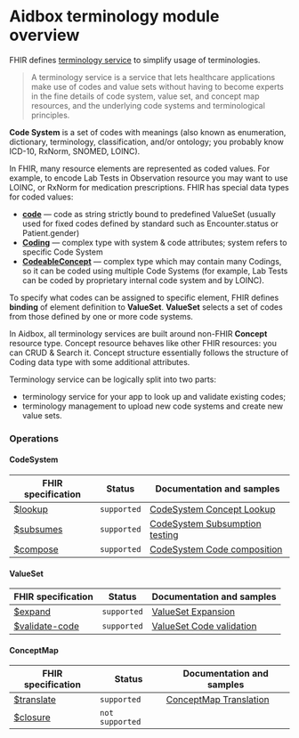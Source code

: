 # Aidbox terminology module overview

FHIR defines [terminology service](https://www.hl7.org/fhir/terminology-service.html#4.6) to simplify usage of terminologies.

> A terminology service is a service that lets healthcare applications make use of codes and value sets without having to become experts in the fine details of code system, value set, and concept map resources, and the underlying code systems and terminological principles.&#x20;

**Code System** is a set of codes with meanings (also known as enumeration, dictionary, terminology, classification, and/or ontology; you probably know ICD-10, RxNorm, SNOMED, LOINC).

In FHIR, many resource elements are represented as coded values. For example, to encode Lab Tests in Observation resource you may want to use LOINC, or RxNorm for medication prescriptions. FHIR has special data types for coded values:

* [**code**](https://www.hl7.org/fhir/datatypes.html#code) — code as string strictly bound to predefined ValueSet (usually used for fixed codes defined by standard such as Encounter.status or Patient.gender)
* [**Coding**](https://www.hl7.org/fhir/datatypes.html#Coding) — complex type with system & code attributes; system refers to specific Code System
* [**CodeableConcept**](https://www.hl7.org/fhir/datatypes.html#codeableconcept) — complex type which may contain many Codings, so it can be coded using multiple Code Systems (for example, Lab Tests can be coded by proprietary internal code system and by LOINC).

To specify what codes can be assigned to specific element, FHIR defines **binding** of element definition to **ValueSet**. **ValueSet** selects a set of codes from those defined by one or more code systems.&#x20;

In Aidbox, all terminology services are built around non-FHIR **Concept** resource type. Concept resource behaves like other FHIR resources: you can CRUD & Search it. Concept structure essentially follows the structure of Coding data type with some additional attributes.

Terminology service can be logically split into two parts:

* terminology service for your app to look up and validate existing codes;
* terminology management to upload new code systems and create new value sets.

### Operations

#### CodeSystem

| FHIR specification                                                        | Status      | Documentation and samples                                                            |
| ------------------------------------------------------------------------- | ----------- | ------------------------------------------------------------------------------------ |
| [$lookup](https://www.hl7.org/fhir/codesystem-operations.html#lookup)     | `supported` | [CodeSystem Concept Lookup](codesystem-and-concept/concept-lookup.md)                |
| [$subsumes](https://www.hl7.org/fhir/codesystem-operations.html#subsumes) | `supported` | [CodeSystem Subsumption testing](codesystem-and-concept/subsumption-testing.md)      |
| [$compose](https://www.hl7.org/fhir/codesystem-operations.html#compose)   | `supported` | [CodeSystem Code composition](codesystem-and-concept/codesystem-code-composition.md) |

#### ValueSet

| FHIR specification                                                                | Status      | Documentation and samples                                    |
| --------------------------------------------------------------------------------- | ----------- | ------------------------------------------------------------ |
| [$expand](https://www.hl7.org/fhir/valueset-operations.html#expand)               | `supported` | [ValueSet Expansion](valueset/value-set-expansion.md)        |
| [$validate-code](https://www.hl7.org/fhir/valueset-operations.html#validate-code) | `supported` | [ValueSet Code validation](valueset/value-set-validation.md) |

#### ConceptMap

| FHIR specification                                                          | Status          | Documentation and samples                               |
| --------------------------------------------------------------------------- | --------------- | ------------------------------------------------------- |
| [$translate](https://www.hl7.org/fhir/conceptmap-operations.html#translate) | `supported`     | [ConceptMap Translation](usdtranslate-on-conceptmap.md) |
| [$closure](https://www.hl7.org/fhir/conceptmap-operations.html#closure)     | `not supported` |                                                         |

